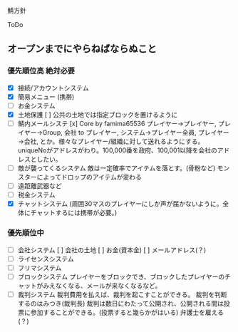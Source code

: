 鯖方針

ToDo


## オープンまでにやらねばならぬこと
### 優先順位高 絶対必要
- [x] 接続/アカウントシステム
- [x] 簡易メニュー (携帯)
- [ ] お金システム
- [x] 土地保護
  [ ] 公共の土地では指定ブロックを置けるように
- [ ] 鯖内メールシステ
  [x] Core by famima65536
プレイヤー→プレイヤー, プレイヤー→Group, 会社 to プレイヤー, システム→プレイヤー全員, プレイヤー→会社, とか。様々なプレイヤー/組織に対して送れるようにする。
uniqueNoがアドレスがわり。100,000番を政府、100,001以降を会社のアドレスとしたい。
- [ ] 敵が襲ってくるシステム
      敵は一定確率でアイテムを落とす。(骨粉など)
      モンスターによってドロップのアイテムが変わる
- [ ] 遠距離武器など
- [ ] 税金システム
- [x] チャットシステム
(周囲30マスのプレイヤーにしか声が届かないように。全体にチャットするには携帯が必要。)

### 優先順位中
- [ ] 会社システム
  [ ] 会社の土地
  [ ] お金(資本金)
  [ ] メールアドレス(？)
- [ ] ライセンスシステム
- [ ] フリマシステム
- [ ] ブロックシステム
  プレイヤーをブロックでき、ブロックしたプレイヤーのチャットがみえなくなる、メールが来なくなるなど。
- [ ] 裁判システム
      裁判費用を払えば、裁判を起こすことができる。
      裁判を判断するのはみつき(裁判長)
      裁判は数日にわたって公開され、公開される間は投票に参加することができる。(投票すると幾らかがはいる)
      弁護士を雇える(？)
